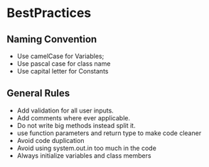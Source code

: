 # BestPractices

## Naming Convention
- Use camelCase for Variables;
- Use pascal case for class name
- Use capital letter for Constants

## General Rules
- Add validation for all user inputs.
- Add comments where ever applicable.
- Do not write big methods instead split it.
- use function parameters and return type to make code cleaner
- Avoid code duplication
- Avoid using system.out.in too much in the code
- Always initialize variables and class members